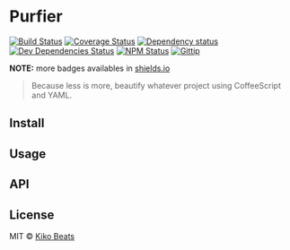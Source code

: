 # Purfier

[![Build Status](http://img.shields.io/travis/kikobeats/purifier/master.svg?style=flat)](https://travis-ci.org/kikobeats/purifier)
[![Coverage Status](http://img.shields.io/coveralls/kikobeats/purifier/master.svg?style=flat)](https://coveralls.io/r/kikobeats/purifier?branch=master)
[![Dependency status](http://img.shields.io/david/kikobeats/purifier.svg?style=flat)](https://david-dm.org/kikobeats/purifier)
[![Dev Dependencies Status](http://img.shields.io/david/dev/kikobeats/purifier.svg?style=flat)](https://david-dm.org/kikobeats/purifier#info=devDependencies)
[![NPM Status](http://img.shields.io/npm/dm/purifier.svg?style=flat)](https://www.npmjs.org/package/purifier)
[![Gittip](http://img.shields.io/gittip/kikobeats.svg?style=flat)](https://www.gittip.com/kikobeats/)

**NOTE:** more badges availables in [shields.io](http://shields.io/)

> Because less is more, beautify whatever project using CoffeeScript and YAML.

## Install

## Usage

## API

## License

MIT © [Kiko Beats](http://www.kikobeats.com)


